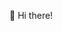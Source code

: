 👋 Hi there!

<!---
- 👋 Hi, I’m @JulianSchliessus
- 👀 I’m interested in ...
- 🌱 I’m currently learning ...
- 💞️ I’m looking to collaborate on ...
- 📫 How to reach me ...


JulianSchliessus/JulianSchliessus is a ✨ special ✨ repository because its `README.md` (this file) appears on your GitHub profile.
You can click the Preview link to take a look at your changes.
--->
